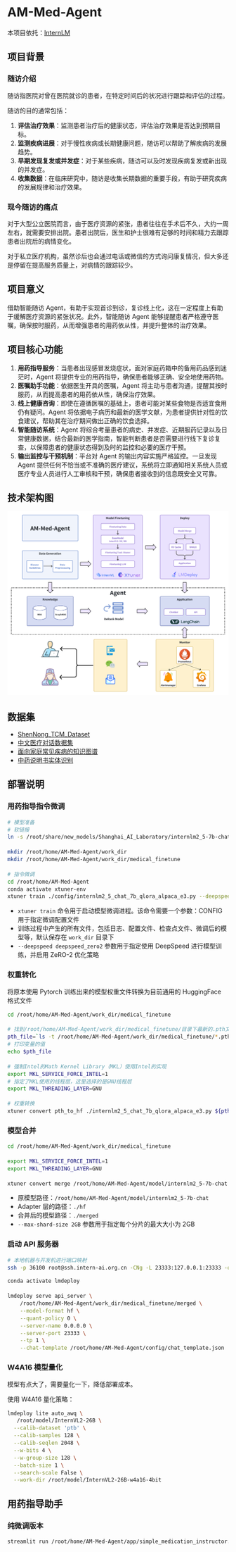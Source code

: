 # AM-Med-Agent  

本项目依托：[InternLM](https://github.com/InternLM/Tutorial)  

## 项目背景
### 随访介绍
随访指医院对曾在医院就诊的患者，在特定时间后的状况进行跟踪和评估的过程。

随访的目的通常包括：

1. **评估治疗效果**：监测患者治疗后的健康状态，评估治疗效果是否达到预期目标。
2. **监测疾病进展**：对于慢性疾病或长期健康问题，随访可以帮助了解疾病的发展趋势。
3. **早期发现复发或并发症**：对于某些疾病，随访可以及时发现疾病复发或新出现的并发症。
4. **收集数据**：在临床研究中，随访是收集长期数据的重要手段，有助于研究疾病的发展规律和治疗效果。

### 现今随访的痛点
对于大型公立医院而言，由于医疗资源的紧张，患者往往在手术后不久，大约一周左右，就需要安排出院。患者出院后，医生和护士很难有足够的时间和精力去跟踪患者出院后的病情变化。

对于私立医疗机构，虽然诊后也会通过电话或微信的方式询问康复情况，但大多还是停留在提高服务质量上，对病情的跟踪较少。

## 项目意义
借助智能随访 Agent，有助于实现首诊到诊，复诊线上化，这在一定程度上有助于缓解医疗资源的紧张状况。此外，智能随访 Agent 能够提醒患者严格遵守医嘱，确保按时服药，从而增强患者的用药依从性，并提升整体的治疗效果。

## 项目核心功能
1. **用药指导服务**：当患者出现感冒发烧症状，面对家庭药箱中的备用药品感到迷茫时，Agent 将提供专业的用药指导，确保患者能够正确、安全地使用药物。
2. **医嘱助手功能**：依据医生开具的医嘱，Agent 将主动与患者沟通，提醒其按时服药，从而提高患者的用药依从性，确保治疗效果。
3. **线上健康咨询**：即使在遵循医嘱的基础上，患者可能对某些食物是否适宜食用仍有疑问。Agent 将依据电子病历和最新的医学文献，为患者提供针对性的饮食建议，帮助其在治疗期间做出正确的饮食选择。
4. **智能随访系统**：Agent 将综合考量患者的病史、并发症、近期服药记录以及日常健康数据，结合最新的医学指南，智能判断患者是否需要进行线下复诊复查，以保障患者的健康状态得到及时的监控和必要的医疗干预。
5. **输出监控与干预机制**：平台对 Agent 的输出内容实施严格监控。一旦发现 Agent 提供任何不恰当或不准确的医疗建议，系统将立即通知相关系统人员或医疗专业人员进行人工审核和干预，确保患者接收到的信息既安全又可靠。

## 技术架构图

![技术架构图](./img/技术架构图.png)


## 数据集

- [ShenNong_TCM_Dataset](https://huggingface.co/datasets/michaelwzhu/ShenNong_TCM_Dataset)
- [中文医疗对话数据集](https://tianchi.aliyun.com/dataset/90163)
- [面向家庭常见疾病的知识图谱](http://data.openkg.cn/dataset/medicalgraph#)
- [中药说明书实体识别](https://tianchi.aliyun.com/dataset/86819)

## 部署说明

### 用药指导指令微调

```bash
# 模型准备
# 软链接
ln -s /root/share/new_models/Shanghai_AI_Laboratory/internlm2_5-7b-chat /root/home/AM-Med-Agent/model/internlm2_5-7b-chat

mkdir /root/home/AM-Med-Agent/work_dir
mkdir /root/home/AM-Med-Agent/work_dir/medical_finetune

# 指令微调
cd /root/home/AM-Med-Agent
conda activate xtuner-env
xtuner train ./config/internlm2_5_chat_7b_qlora_alpaca_e3.py --deepspeed deepspeed_zero2 --work-dir ./work_dir/medical_finetune
```
- `xtuner train` 命令用于启动模型微调进程。该命令需要一个参数：CONFIG 用于指定微调配置文件
- 训练过程中产生的所有文件，包括日志、配置文件、检查点文件、微调后的模型等，默认保存在 `work_dir` 目录下
- `--deepspeed deepspeed_zero2` 参数用于指定使用 DeepSpeed 进行模型训练，并启用 ZeRO-2 优化策略

### 权重转化

将原本使用 Pytorch 训练出来的模型权重文件转换为目前通用的 HuggingFace 格式文件

```bash
cd /root/home/AM-Med-Agent/work_dir/medical_finetune

# 找到/root/home/AM-Med-Agent/work_dir/medical_finetune/目录下最新的.pth文件，并将其路径赋值给变量pth_file
pth_file=`ls -t /root/home/AM-Med-Agent/work_dir/medical_finetune/*.pth | head -n 1 | sed 's/:$//'`
# 打印变量的值
echo $pth_file

# 强制Intel的Math Kernel Library（MKL）使用Intel的实现
export MKL_SERVICE_FORCE_INTEL=1
# 指定了MKL使用的线程层，这里选择的是GNU线程层
export MKL_THREADING_LAYER=GNU

# 权重转换
xtuner convert pth_to_hf ./internlm2_5_chat_7b_qlora_alpaca_e3.py ${pth_file} ./hf
```

### 模型合并

```bash
cd /root/home/AM-Med-Agent/work_dir/medical_finetune

export MKL_SERVICE_FORCE_INTEL=1
export MKL_THREADING_LAYER=GNU

xtuner convert merge /root/home/AM-Med-Agent/model/internlm2_5-7b-chat ./hf ./merged --max-shard-size 2GB
```
- 原模型路径：`/root/home/AM-Med-Agent/model/internlm2_5-7b-chat`
- Adapter 层的路径：`./hf`
- 合并后的模型路径：`./merged`
- `--max-shard-size 2GB` 参数用于指定每个分片的最大大小为 2GB

### 启动 API 服务器

```bash
# 本地机器与开发机进行端口映射
ssh -p 36100 root@ssh.intern-ai.org.cn -CNg -L 23333:127.0.0.1:23333 -o StrictHostKeyChecking=no
```

```bash
conda activate lmdeploy

lmdeploy serve api_server \
    /root/home/AM-Med-Agent/work_dir/medical_finetune/merged \
    --model-format hf \
    --quant-policy 0 \
    --server-name 0.0.0.0 \
    --server-port 23333 \
    --tp 1 \
    --chat-template /root/home/AM-Med-Agent/config/chat_template.json 
```

### W4A16 模型量化

模型有点大了，需要量化一下，降低部署成本。

使用 W4A16 量化策略：

```bash
lmdeploy lite auto_awq \
   /root/model/InternVL2-26B \
  --calib-dataset 'ptb' \
  --calib-samples 128 \
  --calib-seqlen 2048 \
  --w-bits 4 \
  --w-group-size 128 \
  --batch-size 1 \
  --search-scale False \
  --work-dir /root/model/InternVL2-26B-w4a16-4bit
```



## 用药指导助手

### 纯微调版本

```bash
streamlit run /root/home/AM-Med-Agent/app/simple_medication_instructor.py
```